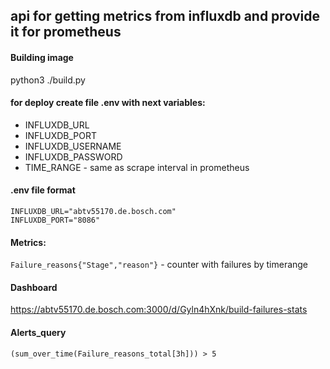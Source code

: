 ## api for getting metrics from influxdb and provide it for prometheus

#### Building image
python3 ./build.py

#### for deploy create file .env with next variables:
* INFLUXDB_URL
* INFLUXDB_PORT
* INFLUXDB_USERNAME
* INFLUXDB_PASSWORD
* TIME_RANGE - same as scrape interval in prometheus

#### .env file format
```text
INFLUXDB_URL="abtv55170.de.bosch.com"
INFLUXDB_PORT="8086"
```

#### Metrics:
`Failure_reasons{"Stage","reason"}` - counter with failures by timerange

#### Dashboard
https://abtv55170.de.bosch.com:3000/d/Gyln4hXnk/build-failures-stats

#### Alerts_query
```
(sum_over_time(Failure_reasons_total[3h])) > 5
```
